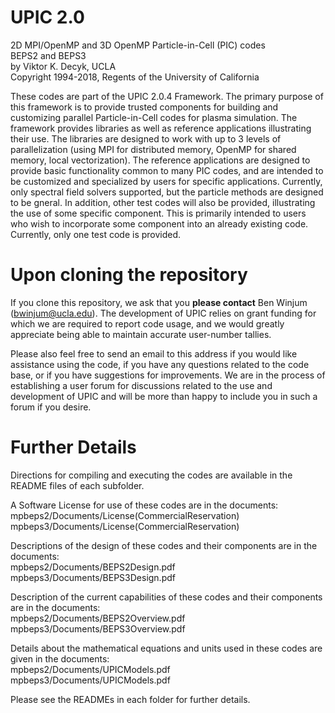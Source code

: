 # UPIC 2.0
2D MPI/OpenMP and 3D OpenMP Particle-in-Cell (PIC) codes  
BEPS2 and BEPS3  
by Viktor K. Decyk, UCLA  
Copyright 1994-2018, Regents of the University of California

These codes are part of the UPIC 2.0.4 Framework.  The primary purpose
of this framework is to provide trusted components for building and
customizing parallel Particle-in-Cell codes for plasma simulation.
The framework provides libraries as well as reference
applications illustrating their use.  The libraries are designed to
work with up to 3 levels of parallelization (using MPI for distributed
memory, OpenMP for shared memory, local vectorization). 
The reference applications are designed to
provide basic functionality common to many PIC codes, and are intended
to be customized and specialized by users for specific applications.
Currently, only spectral field solvers supported, but the particle
methods are designed to be gneral.  In addition, other test codes will
also be provided, illustrating the use of some specific component.  This
is primarily intended to users who wish to incorporate some component
into an already existing code. Currently, only one test code is
provided.

# Upon cloning the repository

If you clone this repository, we ask that you __please contact__ Ben Winjum (bwinjum@ucla.edu). The development of UPIC relies on grant funding for which we are required to report code usage, and we would greatly appreciate being able to maintain accurate user-number tallies.

Please also feel free to send an email to this address if you would like assistance using the code, if you have any questions related to the code base, or if you have suggestions for improvements. We are in the process of establishing a user forum for discussions related to the use and development of UPIC and will be more than happy to include you in such a forum if you desire.

# Further Details

Directions for compiling and executing the codes are available in the README files of each subfolder.

A Software License for use of these codes are in the documents:  
mpbeps2/Documents/License(CommercialReservation)  
mpbeps3/Documents/License(CommercialReservation)

Descriptions of the design of these codes and their components are in the
documents:  
mpbeps2/Documents/BEPS2Design.pdf  
mpbeps3/Documents/BEPS3Design.pdf

Description of the current capabilities of these codes and their
components are in the documents:  
mpbeps2/Documents/BEPS2Overview.pdf  
mpbeps3/Documents/BEPS3Overview.pdf

Details about the mathematical equations and units used in these codes are
given in the documents:  
mpbeps2/Documents/UPICModels.pdf  
mpbeps3/Documents/UPICModels.pdf

Please see the READMEs in each folder for further details.
